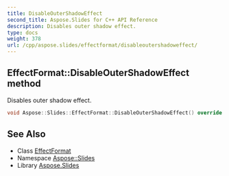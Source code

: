 ```yaml
---
title: DisableOuterShadowEffect
second_title: Aspose.Slides for C++ API Reference
description: Disables outer shadow effect.
type: docs
weight: 378
url: /cpp/aspose.slides/effectformat/disableoutershadoweffect/
---
```

## EffectFormat::DisableOuterShadowEffect method


Disables outer shadow effect.

```cpp
void Aspose::Slides::EffectFormat::DisableOuterShadowEffect() override
```

## See Also

* Class [EffectFormat](../)
* Namespace [Aspose::Slides](../../)
* Library [Aspose.Slides](../../../)
